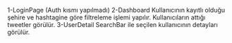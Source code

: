 1-LoginPage (Auth kısmı yapılmadı)
2-Dashboard
Kullanıcının kayıtlı olduğu şehire ve hashtagine göre filtreleme işlemi yapılır.
Kullanıcıların attığı tweetler görülür.
3-UserDetail
SearchBar ile seçilen kullanıcının detayları görülür.
